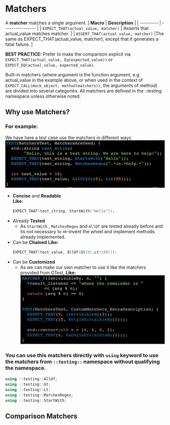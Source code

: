 # Matchers
A **matcher** matches a single argument.
| **Macro** | **Description**  |
| --------- | ---------------- |
| `EXPECT_THAT(actual_value, matcher)`	| Asserts that actual_value matches matcher. |
| `ASSERT_THAT(actual_value, matcher)`  |The same as EXPECT_THAT(actual_value, matcher), except that it generates a fatal failure. |

**BEST PRACTICE:** Prefer to make the comparison explicit via `EXPECT_THAT(actual_value, Eq(expected_value))` or `EXPECT_EQ(actual_value, expected_value)`.

Built-in matchers (where argument is the function argument, e.g. actual_value in the example above, or when used in the context of `EXPECT_CALL(mock_object, method(matchers))`, the arguments of method) are divided into several categories. All matchers are defined in the ::testing namespace unless otherwise noted.

## Why use Matchers?
### For example:
We have here a test case use the matchers in different ways<br>
![alt text](Images/image43.png)<br>
- **Concise** and **Readable** <br>
    **Like:**<br>
    ```c++
    EXPECT_THAT(test_string, StartWith("Hello"));
    ```
- Already **Tested**<br>
  - As `StartWith` , `MatchesRegex` and `AllOf` are tested already before and its not necessary to re-invent the wheel and implement methods already implemented.
- Can be **Chained**
    **Like:**<br>
    ```c++
    EXPECT_THAT(test_value, AllOf(Gt(0),Lt(100)));
    ```
- Can be **Customized**
  - As we can make our own matcher to use it like the matchers provided from GTest, **Like:**<br>
  ![alt text](Images/image44.png)

### You can use this matchers directly with `using` keyword to use the matchers from `::testing::` namespace without qualifying the namespace.
```c++
using ::testing::AllOf;
using ::testing::Gt;
using ::testing::Lt;
using ::testing::MatchesRegex;
using ::testing::StartWith;
```

## Comparison Matchers
